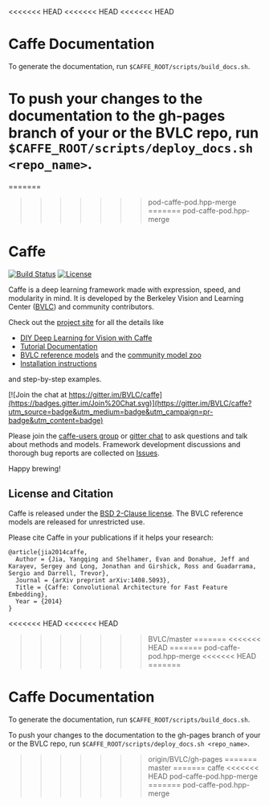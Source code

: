 <<<<<<< HEAD
<<<<<<< HEAD
<<<<<<< HEAD
# Caffe Documentation

To generate the documentation, run `$CAFFE_ROOT/scripts/build_docs.sh`.

To push your changes to the documentation to the gh-pages branch of your or the BVLC repo, run `$CAFFE_ROOT/scripts/deploy_docs.sh <repo_name>`.
=======
=======
>>>>>>> pod-caffe-pod.hpp-merge
=======
>>>>>>> pod-caffe-pod.hpp-merge
# Caffe

[![Build Status](https://travis-ci.org/BVLC/caffe.svg?branch=master)](https://travis-ci.org/BVLC/caffe)
[![License](https://img.shields.io/badge/license-BSD-blue.svg)](LICENSE)

Caffe is a deep learning framework made with expression, speed, and modularity in mind.
It is developed by the Berkeley Vision and Learning Center ([BVLC](http://bvlc.eecs.berkeley.edu)) and community contributors.

Check out the [project site](http://caffe.berkeleyvision.org) for all the details like

- [DIY Deep Learning for Vision with Caffe](https://docs.google.com/presentation/d/1UeKXVgRvvxg9OUdh_UiC5G71UMscNPlvArsWER41PsU/edit#slide=id.p)
- [Tutorial Documentation](http://caffe.berkeleyvision.org/tutorial/)
- [BVLC reference models](http://caffe.berkeleyvision.org/model_zoo.html) and the [community model zoo](https://github.com/BVLC/caffe/wiki/Model-Zoo)
- [Installation instructions](http://caffe.berkeleyvision.org/installation.html)

and step-by-step examples.

[![Join the chat at https://gitter.im/BVLC/caffe](https://badges.gitter.im/Join%20Chat.svg)](https://gitter.im/BVLC/caffe?utm_source=badge&utm_medium=badge&utm_campaign=pr-badge&utm_content=badge)

Please join the [caffe-users group](https://groups.google.com/forum/#!forum/caffe-users) or [gitter chat](https://gitter.im/BVLC/caffe) to ask questions and talk about methods and models.
Framework development discussions and thorough bug reports are collected on [Issues](https://github.com/BVLC/caffe/issues).

Happy brewing!

## License and Citation

Caffe is released under the [BSD 2-Clause license](https://github.com/BVLC/caffe/blob/master/LICENSE).
The BVLC reference models are released for unrestricted use.

Please cite Caffe in your publications if it helps your research:

    @article{jia2014caffe,
      Author = {Jia, Yangqing and Shelhamer, Evan and Donahue, Jeff and Karayev, Sergey and Long, Jonathan and Girshick, Ross and Guadarrama, Sergio and Darrell, Trevor},
      Journal = {arXiv preprint arXiv:1408.5093},
      Title = {Caffe: Convolutional Architecture for Fast Feature Embedding},
      Year = {2014}
    }
<<<<<<< HEAD
<<<<<<< HEAD
>>>>>>> BVLC/master
=======
<<<<<<< HEAD
=======
>>>>>>> pod-caffe-pod.hpp-merge
<<<<<<< HEAD
=======
# Caffe Documentation

To generate the documentation, run `$CAFFE_ROOT/scripts/build_docs.sh`.

To push your changes to the documentation to the gh-pages branch of your or the BVLC repo, run `$CAFFE_ROOT/scripts/deploy_docs.sh <repo_name>`.
>>>>>>> origin/BVLC/gh-pages
=======
>>>>>>> master
=======
>>>>>>> caffe
<<<<<<< HEAD
>>>>>>> pod-caffe-pod.hpp-merge
=======
>>>>>>> pod-caffe-pod.hpp-merge
